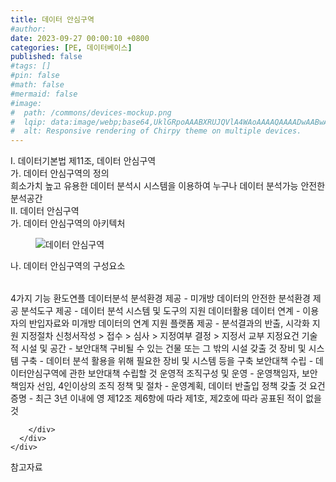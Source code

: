 ```yaml
---
title: 데이터 안심구역
#author: 
date: 2023-09-27 00:00:10 +0800
categories: [PE, 데이터베이스]
published: false
#tags: []
#pin: false
#math: false
#mermaid: false
#image:
#  path: /commons/devices-mockup.png
#  lqip: data:image/webp;base64,UklGRpoAAABXRUJQVlA4WAoAAAAQAAAADwAABwAAQUxQSDIAAAARL0AmbZurmr57yyIiqE8oiG0bejIYEQTgqiDA9vqnsUSI6H+oAERp2HZ65qP/VIAWAFZQOCBCAAAA8AEAnQEqEAAIAAVAfCWkAALp8sF8rgRgAP7o9FDvMCkMde9PK7euH5M1m6VWoDXf2FkP3BqV0ZYbO6NA/VFIAAAA
#  alt: Responsive rendering of Chirpy theme on multiple devices.
---
```


<div class="post-wrap">
  <div class="para">
    <div class="para-title">
      I. 데이터기본법 제11조, 데이터 안심구역
    </div>
    <div class="para-cntnt">
      <div class="para">
        <div class="para-title">
          가. 데이터 안심구역의 정의
        </div>
        <div class="para-cntnt">
            희소가치 높고 유용한 데이터 분석시 시스템을 이용하여 누구나 데이터 분석가능 안전한 분석공간
        </div>
      </div>
    </div>
  </div>
  
  <div class="para">
    <div class="para-title">
      II. 데이터 안심구역
    </div>
    <div class="para-cntnt">
      <div class="para">
        <div class="para-title">
          가. 데이터 안심구역의 아키텍처
        </div>
        <div class="para-cntnt">
          <figure class="post-figure">
            <img src="/assets/img/posts/데이터-안심구역.png" alt="데이터 안심구역">
<!--            <figcaption>Source: Unveiling the Metaverse: Exploring Emerging Trends, Multifaceted Perspectives, and Future Challenges</figcaption>-->
          </figure>
        </div>
      </div>
      <div class="para">
        <div class="para-title">
          나. 데이터 안심구역의 구성요소
        </div>
        <div class="para-cntnt">
          <table class="post-table">
          </table>
          4가지 기능 환도연플
  데이터분석
    분석환경 제공 - 미개방 데이터의 안전한 분석환경 제공
    분석도구 제공 - 데이터 분석 시스템 및 도구의 지원
  데이터활용
    데이터 연계 - 이용자의 반입자료와 미개방 데이터의 연계 지원
    플랫폼 제공 - 분석결과의 반출, 시각화 지원
지정절차
  신청서작성 &gt; 접수 &gt; 심사 &gt; 지정여부 결정 &gt; 지정서 교부
지정요건
  기술적
    시설 및 공간 - 보안대책 구비될 수 있는 건물 또는 그 밖의 시설 갖출 것
    장비 및 시스템 구축 - 데이터 분석 활용을 위해 필요한 장비 및 시스템 등을 구축
    보안대책 수립 - 데이터안심구역에 관한 보안대책 수립할 것
  운영적
    조직구성 및 운영 - 운영책임자, 보안책임자 선임, 4인이상의 조직
    정책 및 절차 - 운영계획, 데이터 반출입 정책 갖출 것
    요건 증명 - 최근 3년 이내에 영 제12조 제6항에 따라 제1호, 제2호에 따라 공표된 적이 없을 것

        </div>
      </div>
    </div>
  </div>

  <div class="refr-wrap">
    <div class="refr-title">
        참고자료
    </div>
    <ol class="refr-list">
    <!--    <li>(나현식, 최대선) <a target="_blank" href="https://scienceon.kisti.re.kr/commons/util/originalView.do?cn=JAKO202225948430499&oCn=JAKO202225948430499&dbt=JAKO&journal=NJOU00291864">메타버스 보안 위협 요소 및 대응 방안 검토</a></li>-->
    <!--    <li>(M. Uddin, S. Manickam, H. Ullah, M. Obaidat and A. Dandoush) <a target="_blank" href="https://ieeexplore.ieee.org/abstract/document/10138386">Unveiling the Metaverse: Exploring Emerging Trends, Multifaceted Perspectives, and Future Challenges</a></li>-->
    </ol>
  </div>
</div>
